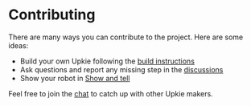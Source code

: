 # Contributing

There are many ways you can contribute to the project. Here are some ideas:

- Build your own Upkie following the [build instructions](https://github.com/upkie/upkie/wiki)
- Ask questions and report any missing step in the [discussions](https://github.com/upkie/upkie/discussions/)
- Show your robot in [Show and tell](https://github.com/upkie/upkie/discussions/categories/show-and-tell)

Feel free to join the [chat](https://app.element.io/#/room/#upkie:matrix.org) to catch up with other Upkie makers.
